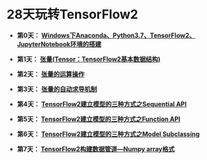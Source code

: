 # 28天玩转TensorFlow2



+ **第0天： [Windows下Anaconda、Python3.7、TensorFlow2、JupyterNotebook环境的搭建](https://github.com/Anfany/Learning-TensorFlow2-in-28-days/blob/master/0.md)**

+ **第1天： [张量(Tensor：TensorFlow2基本数据结构)](https://github.com/Anfany/Learning-TensorFlow2-in-28-days/blob/master/1_tensor.ipynb)**

+ **第2天： [张量的运算操作](https://github.com/Anfany/Learning-TensorFlow2-in-28-days/blob/master/2_tensor_operation.ipynb)**

+ **第3天： [张量的自动求导机制](https://github.com/Anfany/Learning-TensorFlow2-in-28-days/blob/master/3_tensor_derivative.ipynb)**

+ **第4天： [TensorFlow2建立模型的三种方式之Sequential API](https://github.com/Anfany/Learning-TensorFlow2-in-28-days/blob/master/4_tf.keras_model_Sequential.ipynb)**

+ **第5天： [TensorFlow2建立模型的三种方式之Function API](https://github.com/Anfany/Learning-TensorFlow2-in-28-days/blob/master/5_tf.keras_model_Functionl.ipynb)**

+ **第6天： [TensorFlow2建立模型的三种方式之Model Subclassing](https://github.com/Anfany/Learning-TensorFlow2-in-28-days/blob/master/5_tf.keras_model_subclassing.ipynb)**

+ **第7天： [TensorFlow2构建数据管道—Numpy array格式](https://github.com/Anfany/Learning-TensorFlow2-in-28-days/blob/master/7_tf.data_numpy.ipynb)**

